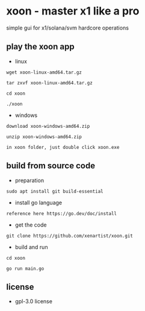 # xoon - master x1 like a pro

simple gui for x1/solana/svm hardcore operations

## play the xoon app

* linux
```
wget xoon-linux-amd64.tar.gz

tar zxvf xoon-linux-amd64.tar.gz

cd xoon

./xoon
```

* windows
```
download xoon-windows-amd64.zip

unzip xoon-windows-amd64.zip

in xoon folder, just double click xoon.exe
```

## build from source code

* preparation
```
sudo apt install git build-essential
```

* install go language
```
reference here https://go.dev/doc/install
```

* get the code
```
git clone https://github.com/xenartist/xoon.git
```

* build and run
```
cd xoon

go run main.go
```

## license

* gpl-3.0 license
